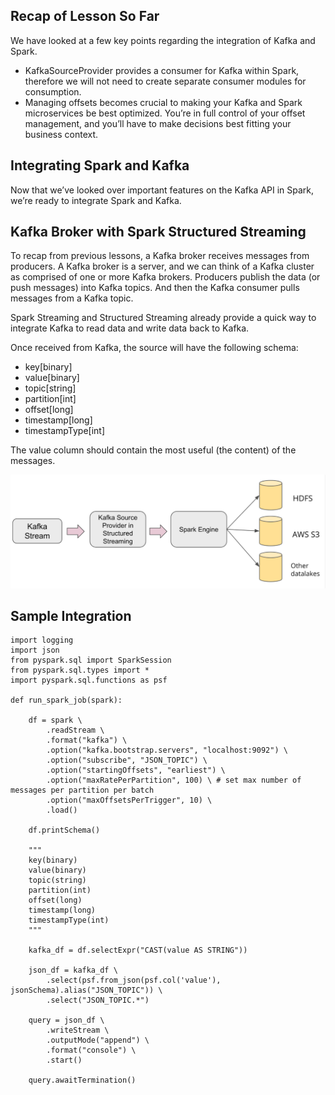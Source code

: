 ## Recap of Lesson So Far
We have looked at a few key points regarding the integration of Kafka and Spark.

- KafkaSourceProvider provides a consumer for Kafka within Spark, therefore we will not need to create separate consumer modules for consumption.
- Managing offsets becomes crucial to making your Kafka and Spark microservices be best optimized. You’re in full control of your offset management, and you’ll have to make decisions best fitting your business context.

## Integrating Spark and Kafka
Now that we’ve looked over important features on the Kafka API in Spark, we’re ready to integrate Spark and Kafka.

## Kafka Broker with Spark Structured Streaming
To recap from previous lessons, a Kafka broker receives messages from producers. A Kafka broker is a server, and we can think of a Kafka cluster as comprised of one or more Kafka brokers. Producers publish the data (or push messages) into Kafka topics. And then the Kafka consumer pulls messages from a Kafka topic.

Spark Streaming and Structured Streaming already provide a quick way to integrate Kafka to read data and write data back to Kafka.

Once received from Kafka, the source will have the following schema:

- key[binary]
- value[binary]
- topic[string]
- partition[int]
- offset[long]
- timestamp[long]
- timestampType[int]

The value column should contain the most useful (the content) of the messages.

![img](./images/sample.png)

## Sample Integration
```
import logging
import json
from pyspark.sql import SparkSession
from pyspark.sql.types import *
import pyspark.sql.functions as psf

def run_spark_job(spark):

    df = spark \
        .readStream \
        .format("kafka") \
        .option("kafka.bootstrap.servers", "localhost:9092") \
        .option("subscribe", "JSON_TOPIC") \
        .option("startingOffsets", "earliest") \
        .option("maxRatePerPartition", 100) \ # set max number of messages per partition per batch
        .option("maxOffsetsPerTrigger", 10) \
        .load()

    df.printSchema()

    """
    key(binary)
    value(binary)
    topic(string)
    partition(int)
    offset(long)
    timestamp(long)
    timestampType(int)
    """

    kafka_df = df.selectExpr("CAST(value AS STRING"))

    json_df = kafka_df \
        .select(psf.from_json(psf.col('value'), jsonSchema).alias("JSON_TOPIC")) \
        .select("JSON_TOPIC.*")

    query = json_df \
        .writeStream \
        .outputMode("append") \
        .format("console") \
        .start()

    query.awaitTermination()

```